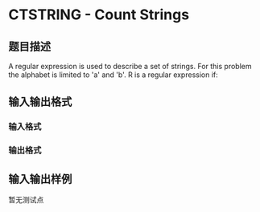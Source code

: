 # CTSTRING - Count Strings

## 题目描述

A regular expression is used to describe a set of strings. For this problem the alphabet is limited to 'a' and 'b'. R is a regular expression if:

## 输入输出格式

### 输入格式

### 输出格式

## 输入输出样例

暂无测试点

